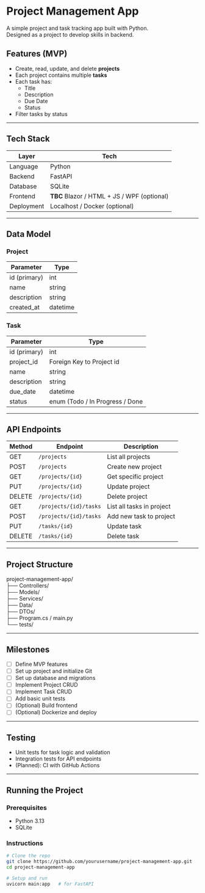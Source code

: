 ﻿# Project Management App

A simple project and task tracking app built with Python. <br> 
Designed as a project to develop skills in backend.

## Features (MVP)
- Create, read, update, and delete **projects**
- Each project contains multiple **tasks**
- Each task has:
	- Title
	- Description
	- Due Date
	- Status
- Filter tasks by status

---

## Tech Stack

| Layer       | Tech                     |
|------------|---------------------------|
| Language    | Python |
| Backend     | FastAPI    |
| Database    | SQLite |
| Frontend    | **TBC** Blazor / HTML + JS / WPF (optional) |
| Deployment  | Localhost / Docker (optional) |

---

## Data Model

### Project

| Parameter		| Type                     |
|---------------|---------------------------|
| id (primary)	| int |
| name			| string |
| description   | string |
| created_at    | datetime |

### Task

| Parameter		| Type                     |
|---------------|---------------------------|
| id (primary)	| int |
| project_id	| Foreign Key to Project id |
| name			| string |
| description   | string |
| due_date		| datetime |
| status		| enum (Todo / In Progress / Done |

---

## API Endpoints

| Method | Endpoint             | Description             |
|--------|----------------------|-------------------------|
| GET    | `/projects`          | List all projects       |
| POST   | `/projects`          | Create new project      |
| GET    | `/projects/{id}`     | Get specific project    |
| PUT    | `/projects/{id}`     | Update project          |
| DELETE | `/projects/{id}`     | Delete project          |
| GET    | `/projects/{id}/tasks` | List all tasks in project |
| POST   | `/projects/{id}/tasks` | Add new task to project |
| PUT    | `/tasks/{id}`        | Update task             |
| DELETE | `/tasks/{id}`        | Delete task             |

---

## Project Structure

project-management-app/ <br>
├── Controllers/ <br>
├── Models/ <br>
├── Services/ <br>
├── Data/ <br>
├── DTOs/ <br>
├── Program.cs / main.py <br>
└── tests/ <br>

---

## Milestones

- [ ] Define MVP features
- [ ] Set up project and initialize Git
- [ ] Set up database and migrations
- [ ] Implement Project CRUD
- [ ] Implement Task CRUD
- [ ] Add basic unit tests
- [ ] (Optional) Build frontend
- [ ] (Optional) Dockerize and deploy

---

## Testing

- Unit tests for task logic and validation
- Integration tests for API endpoints
- (Planned): CI with GitHub Actions

---

## Running the Project

### Prerequisites

- Python 3.13
- SQLite

### Instructions

```bash
# Clone the repo
git clone https://github.com/yourusername/project-management-app.git
cd project-management-app

# Setup and run
uvicorn main:app   # for FastAPI













